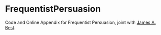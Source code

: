 # FrequentistPersuasion

Code and Online Appendix for Frequentist Persuasion, joint with [James A. Best](https://sites.google.com/site/jamesalaricbest/).

